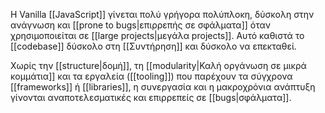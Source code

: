 Η Vanilla [[JavaScript]] γίνεται πολύ γρήγορα πολύπλοκη, δύσκολη στην ανάγνωση και [[prone to bugs|επιρρεπής σε σφάλματα]] όταν χρησιμοποιείται σε [[large projects|μεγάλα projects]]. Αυτό καθιστά το [[codebase]] δύσκολο στη [[Συντήρηση]] και δύσκολο να επεκταθεί.

Χωρίς την [[structure|δομή]], τη [[modularity|Καλή οργάνωση σε μικρά κομμάτια]] και τα εργαλεία ([[tooling]]) που παρέχουν τα σύγχρονα [[frameworks]] ή [[libraries]], η συνεργασία και η μακροχρόνια ανάπτυξη γίνονται αναποτελεσματικές και επιρρεπείς σε [[bugs|σφάλματα]].